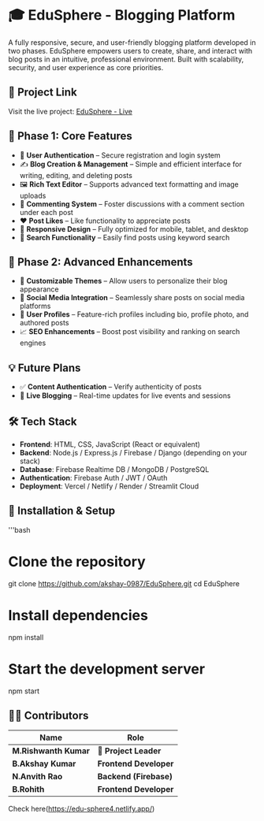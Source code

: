 # 🎓 EduSphere - Blogging Platform

A fully responsive, secure, and user-friendly blogging platform developed in two phases. EduSphere empowers users to create, share, and interact with blog posts in an intuitive, professional environment. Built with scalability, security, and user experience as core priorities.

## 🚀 Project Link

Visit the live project: [EduSphere - Live](https://edu-sphere4.netlify.app/)


## 🚀 Phase 1: Core Features

- 🔐 **User Authentication** – Secure registration and login system  
- ✍️ **Blog Creation & Management** – Simple and efficient interface for writing, editing, and deleting posts  
- 🖼️ **Rich Text Editor** – Supports advanced text formatting and image uploads  
- 💬 **Commenting System** – Foster discussions with a comment section under each post  
- ❤️ **Post Likes** – Like functionality to appreciate posts  
- 📱 **Responsive Design** – Fully optimized for mobile, tablet, and desktop  
- 🔎 **Search Functionality** – Easily find posts using keyword search  

## 🌟 Phase 2: Advanced Enhancements

- 🎨 **Customizable Themes** – Allow users to personalize their blog appearance  
- 🔗 **Social Media Integration** – Seamlessly share posts on social media platforms  
- 👤 **User Profiles** – Feature-rich profiles including bio, profile photo, and authored posts  
- 📈 **SEO Enhancements** – Boost post visibility and ranking on search engines  

## 💡 Future Plans

- ✅ **Content Authentication** – Verify authenticity of posts  
- 🔴 **Live Blogging** – Real-time updates for live events and sessions  

## 🛠️ Tech Stack

- **Frontend**: HTML, CSS, JavaScript (React or equivalent)  
- **Backend**: Node.js / Express.js / Firebase / Django (depending on your stack)  
- **Database**: Firebase Realtime DB / MongoDB / PostgreSQL  
- **Authentication**: Firebase Auth / JWT / OAuth  
- **Deployment**: Vercel / Netlify / Render / Streamlit Cloud  


## 📂 Installation & Setup

'''bash
# Clone the repository
git clone https://github.com/akshay-0987/EduSphere.git
cd EduSphere

# Install dependencies
npm install

# Start the development server
npm start

## 🧑‍💻 Contributors

| **Name**                | **Role**               |
| ----------------------- | ---------------------- |
| **M.Rishwanth Kumar**  | **🚀 Project Leader**  |
| **B.Akshay Kumar**     | **Frontend Developer** |
| **N.Anvith Rao**       | **Backend (Firebase)** |
| **B.Rohith**           | **Frontend Developer** |


Check here(https://edu-sphere4.netlify.app/)
